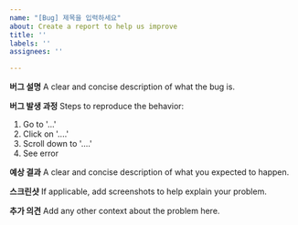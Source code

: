 ```yaml
---
name: "[Bug] 제목을 입력하세요"
about: Create a report to help us improve
title: ''
labels: ''
assignees: ''

---
```


**버그 설명**
A clear and concise description of what the bug is.

**버그 발생 과정**
Steps to reproduce the behavior:
1. Go to '...'
2. Click on '....'
3. Scroll down to '....'
4. See error

**예상 결과**
A clear and concise description of what you expected to happen.

**스크린샷**
If applicable, add screenshots to help explain your problem.


**추가 의견**
Add any other context about the problem here.
